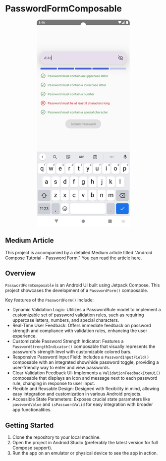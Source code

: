 # PasswordFormComposable

<p align="center">
  <img src="./screenshot.png" width="300" />
</p>

## Medium Article

This project is accompanied by a detailed Medium article titled "Android Compose Tutorial - Password Form." You can read the article [here]().

## Overview

`PasswordFormComposable` is an Android UI built using Jetpack Compose. This project showcases the development of a `PasswordForm()` composable.

Key features of the `PasswordForm()` include:

- Dynamic Validation Logic: Utilizes a PasswordRule model to implement a customizable set of password validation rules, such as requiring uppercase letters, numbers, and special characters.
- Real-Time User Feedback: Offers immediate feedback on password strength and compliance with validation rules, enhancing the user experience.
- Customizable Password Strength Indicator: Features a `PasswordStrengthIndicator()` composable that visually represents the password's strength level with customizable colored bars.
- Responsive Password Input Field: Includes a `PasswordInputField()` composable with an integrated show/hide password toggle, providing a user-friendly way to enter and view passwords.
- Clear Validation Feedback UI: Implements a `ValidationFeedbackItemUi()` composable that displays an icon and message next to each password rule, changing in response to user input.
- Flexible and Reusable Design: Designed with flexibility in mind, allowing easy integration and customization in various Android projects.
- Accessible State Parameters: Exposes crucial state parameters like `passwordValue` and `isPasswordValid` for easy integration with broader app functionalities.

## Getting Started

1. Clone the repository to your local machine.
2. Open the project in Android Studio (preferably the latest version for full Compose support).
3. Run the app on an emulator or physical device to see the app in action.